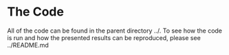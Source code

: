 # The Code

All of the code can be found in the parent directory ../. To see how the code is run and how the presented results can be reproduced, please see ../README.md
